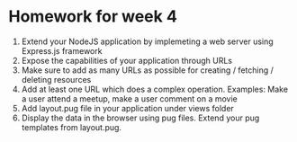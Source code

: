 # Homework for week 4

1) Extend your NodeJS application by implemeting a web server using Express.js framework
2) Expose the capabilities of your application through URLs
3) Make sure to add as many URLs as possible for creating / fetching / deleting resources
4) Add at least one URL which does a complex operation. Examples: Make a user attend a meetup, make a user comment on a movie
5) Add layout.pug file in your application under views folder
6) Display the data in the browser using pug files. Extend your pug templates from layout.pug.
